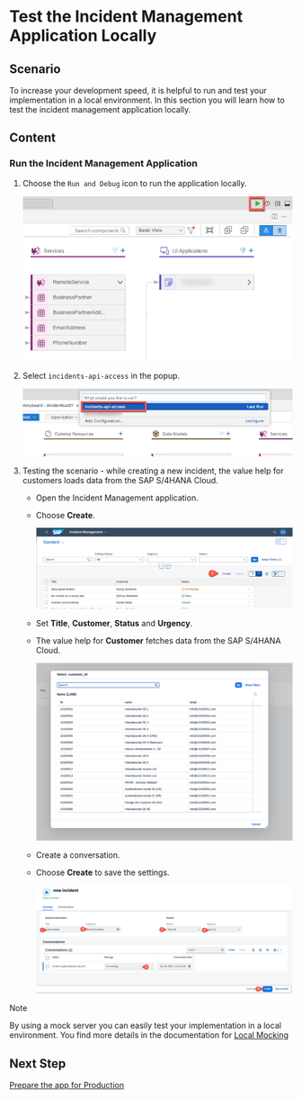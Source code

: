 # Test the Incident Management Application Locally

## Scenario

To increase your development speed, it is helpful to run and test your implementation in a local environment. In this section you will learn how to test the incident management application locally.

## Content

### Run the Incident Management Application

1. Choose the `Run and Debug` icon to run the application locally.

   ![open-terminal](../../images/add-remote-service/test-with-mock/run-app.png)

2. Select `incidents-api-access` in the popup.

   ![select-api](../../images/add-remote-service/test-with-mock/select-api.png)

3. Testing the scenario - while creating a new incident, the value help for customers loads data from the SAP S/4HANA Cloud.
   * Open the Incident Management application.
  
   *  Choose **Create**.
  
      ![run test](../../images/add-remote-service/test-with-mock/test-app03.png)
   
   * Set **Title**, **Customer**, **Status** and **Urgency**. 

   * The value help for **Customer** fetches data from the SAP S/4HANA Cloud.

      ![select-api](../../images/add-remote-service/test-with-mock/customer-list.png)

   * Create a conversation.

   * Choose **Create** to save the settings.
     
      ![run test](../../images/add-remote-service/test-with-mock/test-app04.png)
   
> [!Note]
> By using a mock server you can easily test your implementation in a local environment. You find more details in the documentation for [Local Mocking](https://cap.cloud.sap/docs/guides/using-services#local-mocking)

## Next Step

[Prepare the app for Production](./prep-for-prod.md)
